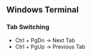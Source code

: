 ## Windows Terminal
### Tab Switching
* Ctrl + PgDn &rarr; Next Tab
* Ctrl + PgUp &rarr; Previous Tab
